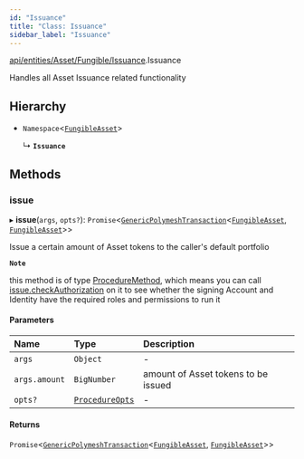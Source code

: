 ```yaml
---
id: "Issuance"
title: "Class: Issuance"
sidebar_label: "Issuance"
---
```


[api/entities/Asset/Fungible/Issuance](../../../../../../modules/API/Entities/Asset/Fungible/Issuance/Issuance.md).Issuance

Handles all Asset Issuance related functionality

## Hierarchy

- `Namespace`<[`FungibleAsset`](../FungibleAsset.md)\>

  ↳ **`Issuance`**

## Methods

### issue

▸ **issue**(`args`, `opts?`): `Promise`<[`GenericPolymeshTransaction`](../../../../../../modules/Types/Types.md#genericpolymeshtransaction)<[`FungibleAsset`](../FungibleAsset.md), [`FungibleAsset`](../FungibleAsset.md)\>\>

Issue a certain amount of Asset tokens to the caller's default portfolio

**`Note`**

 this method is of type [ProcedureMethod](../../../../../../interfaces/Types/ProcedureMethod/ProcedureMethod.md), which means you can call [issue.checkAuthorization](../../../../../../interfaces/Types/ProcedureMethod/ProcedureMethod.md#checkauthorization)
  on it to see whether the signing Account and Identity have the required roles and permissions to run it

#### Parameters

| Name | Type | Description |
| :------ | :------ | :------ |
| `args` | `Object` | - |
| `args.amount` | `BigNumber` | amount of Asset tokens to be issued |
| `opts?` | [`ProcedureOpts`](../../../../../../interfaces/Types/ProcedureOpts/ProcedureOpts.md) | - |

#### Returns

`Promise`<[`GenericPolymeshTransaction`](../../../../../../modules/Types/Types.md#genericpolymeshtransaction)<[`FungibleAsset`](../FungibleAsset.md), [`FungibleAsset`](../FungibleAsset.md)\>\>
